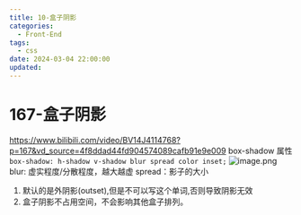 ```yaml
---
title: 10-盒子阴影
categories:
  - Front-End
tags:
  - css
date: 2024-03-04 22:00:00
updated:
---
```

# 167-盒子阴影
https://www.bilibili.com/video/BV14J4114768?p=167&vd_source=4f8ddad44fd904574089cafb91e9e009
box-shadow 属性
`box-shadow: h-shadow v-shadow blur spread color inset;`
![image.png](https://illyber-images.oss-cn-chengdu.aliyuncs.com/202403042238714.png)
blur: 虚实程度/分散程度，越大越虚
spread：影子的大小
1. 默认的是外阴影(outset),但是不可以写这个单词,否则导致阴影无效
2. 盒子阴影不占用空间，不会影响其他盒子排列。